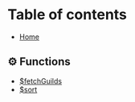 # Table of contents

* [Home](home.md)

## ⚙ Functions

* [$fetchGuilds](../functions/fetchguilds.md)
* [$sort](../functions/usdsort.md)
